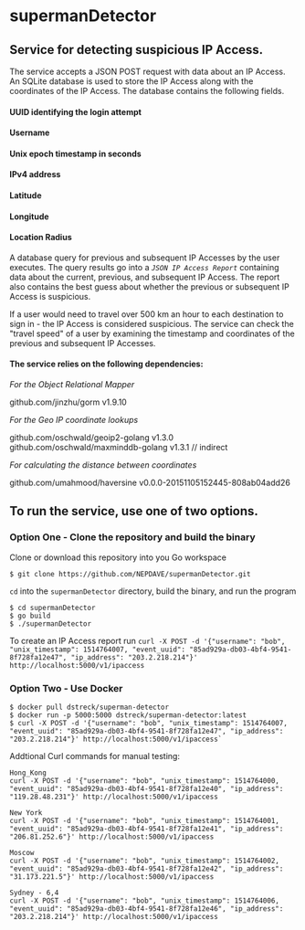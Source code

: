 # supermanDetector
## Service for detecting suspicious IP Access.

The service accepts a JSON POST request with data about an IP Access. 
An SQLite database is used to store the IP Access along with the coordinates of the IP Access. The database contains the following fields. 

#### UUID identifying the login attempt
#### Username
#### Unix epoch timestamp in seconds
#### IPv4 address
#### Latitude
#### Longitude
#### Location Radius 

A database query for previous and subsequent IP Accesses by the user executes. The query results go into a _`JSON IP Access Report`_ containing data about the current, previous, and subsequent IP Access. The report also contains the best guess about whether the previous or subsequent IP Access is suspicious. 

If a user would need to travel over 500 km an hour to each destination to sign in - the IP Access is considered suspicious. The service can check the "travel speed" of a user by examining the timestamp and coordinates of the previous and subsequent IP Accesses.

#### The service relies on the following dependencies:

_For the Object Relational Mapper_

github.com/jinzhu/gorm v1.9.10 

_For the Geo IP coordinate lookups_

github.com/oschwald/geoip2-golang v1.3.0
github.com/oschwald/maxminddb-golang v1.3.1 // indirect

_For calculating the distance between coordinates_ 

github.com/umahmood/haversine v0.0.0-20151105152445-808ab04add26

## To run the service, use one of two options.

### Option One - Clone the repository and build the binary 
Clone or download this repository into you Go workspace
```
$ git clone https://github.com/NEPDAVE/supermanDetector.git
```
`cd` into the `supermanDetector` directory, build the binary, and run the program
```
$ cd supermanDetector
$ go build
$ ./supermanDetector
```
To create an IP Access report run `curl -X POST -d '{"username": "bob", "unix_timestamp": 1514764007, "event_uuid": "85ad929a-db03-4bf4-9541-8f728fa12e47", "ip_address": "203.2.218.214"}' http://localhost:5000/v1/ipaccess`

### Option Two - Use Docker 
```
$ docker pull dstreck/superman-detector
$ docker run -p 5000:5000 dstreck/superman-detector:latest
$ curl -X POST -d '{"username": "bob", "unix_timestamp": 1514764007, "event_uuid": "85ad929a-db03-4bf4-9541-8f728fa12e47", "ip_address": "203.2.218.214"}' http://localhost:5000/v1/ipaccess`
```

Addtional Curl commands for manual testing:
```
Hong_Kong 
curl -X POST -d '{"username": "bob", "unix_timestamp": 1514764000, "event_uuid": "85ad929a-db03-4bf4-9541-8f728fa12e40", "ip_address": "119.28.48.231"}' http://localhost:5000/v1/ipaccess

New York 
curl -X POST -d '{"username": "bob", "unix_timestamp": 1514764001, "event_uuid": "85ad929a-db03-4bf4-9541-8f728fa12e41", "ip_address": "206.81.252.6"}' http://localhost:5000/v1/ipaccess

Moscow 
curl -X POST -d '{"username": "bob", "unix_timestamp": 1514764002, "event_uuid": "85ad929a-db03-4bf4-9541-8f728fa12e42", "ip_address": "31.173.221.5"}' http://localhost:5000/v1/ipaccess

Sydney - 6,4
curl -X POST -d '{"username": "bob", "unix_timestamp": 1514764006, "event_uuid": "85ad929a-db03-4bf4-9541-8f728fa12e46", "ip_address": "203.2.218.214"}' http://localhost:5000/v1/ipaccess

```
